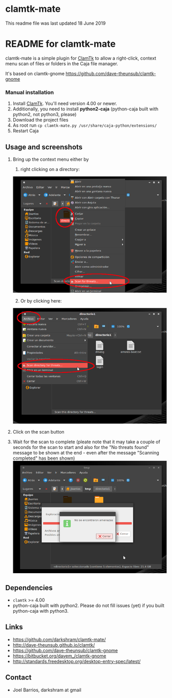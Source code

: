 # clamtk-mate

This readme file was last updated 18 June 2019

# README for clamtk-mate

clamtk-mate is a simple plugin for
[ClamTk](https://github.com/dave-theunsub/clamtk) to allow a right-click,
context menu scan of files or folders in the Caja file manager.

It's based on clamtk-gnome https://github.com/dave-theunsub/clamtk-gnome


### Manual installation

1. Install [ClamTk](https://github.com/dave-theunsub/clamtk). You'll need version 4.00 or newer.
2. Additionally, you need to install __python2-caja__ (python-caja built with python2, not python3, please)
3. Download the project files
4. As root run `cp clamtk-mate.py /usr/share/caja-python/extensions/`
5. Restart Caja


## Usage and screenshots

1. Bring up the context menu either by
   1. right clicking on a directory:
   
   ![starting scan alt 1](_img/starting_scan_alt1.png)
   
   2. Or by clicking here:
   
   ![starting scan alt 2](_img/starting_scan_alt2.png)

2. Click on the scan button

3. Wait for the scan to complete (pleate note that it may take a couple of seconds for the scan to start and also for the "No threats found" message to be shown at the end - even after the message "Scanning completed" has been shown)
![scan result](_img/scan_result.png)


## Dependencies

* `clamtk` >= 4.00
* python-caja built with python2. Please do not fill issues (yet) if you built python-caja with python3.

## Links

* https://github.com/darkshram/clamtk-mate/
* http://dave-theunsub.github.io/clamtk/
* https://github.com/dave-theunsub/clamtk-gnome
* https://bitbucket.org/davem_/clamtk-gnome
* http://standards.freedesktop.org/desktop-entry-spec/latest/

## Contact

* Joel Barrios, darkshram at gmail
